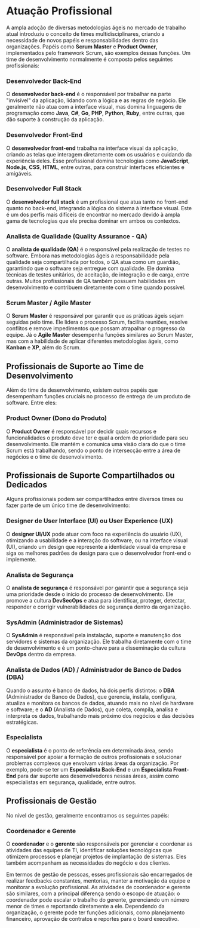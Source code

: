 # Atuação Profissional

A ampla adoção de diversas metodologias ágeis no mercado de trabalho atual introduziu o conceito de times multidisciplinares, criando a necessidade de novos papéis e responsabilidades dentro das organizações. Papéis como **Scrum Master** e **Product Owner**, implementados pelo framework Scrum, são exemplos dessas funções. Um time de desenvolvimento normalmente é composto pelos seguintes profissionais:

### Desenvolvedor Back-End
O **desenvolvedor back-end** é o responsável por trabalhar na parte "invisível" da aplicação, lidando com a lógica e as regras de negócio. Ele geralmente não atua com a interface visual, mas domina linguagens de programação como **Java**, **C#**, **Go**, **PHP**, **Python**, **Ruby**, entre outras, que dão suporte à construção da aplicação.

### Desenvolvedor Front-End
O **desenvolvedor front-end** trabalha na interface visual da aplicação, criando as telas que interagem diretamente com os usuários e cuidando da experiência deles. Esse profissional domina tecnologias como **JavaScript**, **Node.js**, **CSS**, **HTML**, entre outras, para construir interfaces eficientes e amigáveis.

### Desenvolvedor Full Stack
O **desenvolvedor full stack** é um profissional que atua tanto no front-end quanto no back-end, integrando a lógica do sistema à interface visual. Este é um dos perfis mais difíceis de encontrar no mercado devido à ampla gama de tecnologias que ele precisa dominar em ambos os contextos.

### Analista de Qualidade (Quality Assurance - QA)
O **analista de qualidade (QA)** é o responsável pela realização de testes no software. Embora nas metodologias ágeis a responsabilidade pela qualidade seja compartilhada por todos, o QA atua como um guardião, garantindo que o software seja entregue com qualidade. Ele domina técnicas de testes unitários, de aceitação, de integração e de carga, entre outras. Muitos profissionais de QA também possuem habilidades em desenvolvimento e contribuem diretamente com o time quando possível.

### Scrum Master / Agile Master
O **Scrum Master** é responsável por garantir que as práticas ágeis sejam seguidas pelo time. Ele lidera o processo Scrum, facilita reuniões, resolve conflitos e remove impedimentos que possam atrapalhar o progresso da equipe. Já o **Agile Master** desempenha funções similares ao Scrum Master, mas com a habilidade de aplicar diferentes metodologias ágeis, como **Kanban** e **XP**, além do Scrum.

## Profissionais de Suporte ao Time de Desenvolvimento

Além do time de desenvolvimento, existem outros papéis que desempenham funções cruciais no processo de entrega de um produto de software. Entre eles:

### Product Owner (Dono do Produto)
O **Product Owner** é responsável por decidir quais recursos e funcionalidades o produto deve ter e qual a ordem de prioridade para seu desenvolvimento. Ele mantém e comunica uma visão clara do que o time Scrum está trabalhando, sendo o ponto de intersecção entre a área de negócios e o time de desenvolvimento.

## Profissionais de Suporte Compartilhados ou Dedicados

Alguns profissionais podem ser compartilhados entre diversos times ou fazer parte de um único time de desenvolvimento:

### Designer de User Interface (UI) ou User Experience (UX)
O **designer UI/UX** pode atuar com foco na experiência do usuário (UX), otimizando a usabilidade e a interação do software, ou na interface visual (UI), criando um design que represente a identidade visual da empresa e siga os melhores padrões de design para que o desenvolvedor front-end o implemente.

### Analista de Segurança
O **analista de segurança** é responsável por garantir que a segurança seja uma prioridade desde o início do processo de desenvolvimento. Ele promove a cultura **DevSecOps** e atua para identificar, proteger, detectar, responder e corrigir vulnerabilidades de segurança dentro da organização.

### SysAdmin (Administrador de Sistemas)
O **SysAdmin** é responsável pela instalação, suporte e manutenção dos servidores e sistemas da organização. Ele trabalha diretamente com o time de desenvolvimento e é um ponto-chave para a disseminação da cultura **DevOps** dentro da empresa.

### Analista de Dados (AD) / Administrador de Banco de Dados (DBA)
Quando o assunto é banco de dados, há dois perfis distintos: o **DBA** (Administrador de Banco de Dados), que gerencia, instala, configura, atualiza e monitora os bancos de dados, atuando mais no nível de hardware e software; e o **AD** (Analista de Dados), que coleta, compila, analisa e interpreta os dados, trabalhando mais próximo dos negócios e das decisões estratégicas.

### Especialista
O **especialista** é o ponto de referência em determinada área, sendo responsável por apoiar a formação de outros profissionais e solucionar problemas complexos que envolvam várias áreas da organização. Por exemplo, pode-se ter um **Especialista Back-End** e um **Especialista Front-End** para dar suporte aos desenvolvedores nessas áreas, assim como especialistas em segurança, qualidade, entre outros.

## Profissionais de Gestão

No nível de gestão, geralmente encontramos os seguintes papéis:

### Coordenador e Gerente
O **coordenador** e o **gerente** são responsáveis por gerenciar e coordenar as atividades das equipes de TI, identificar soluções tecnológicas que otimizem processos e planejar projetos de implantação de sistemas. Eles também acompanham as necessidades do negócio e dos clientes. 

Em termos de gestão de pessoas, esses profissionais são encarregados de realizar feedbacks constantes, mentorias, manter a motivação da equipe e monitorar a evolução profissional. As atividades de coordenador e gerente são similares, com a principal diferença sendo o escopo de atuação: o coordenador pode escalar o trabalho do gerente, gerenciando um número menor de times e reportando diretamente a ele. Dependendo da organização, o gerente pode ter funções adicionais, como planejamento financeiro, aprovação de contratos e reportes para o board executivo.
